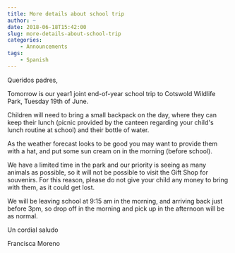 ```yaml
---
title: More details about school trip
author: ~
date: 2018-06-18T15:42:00
slug: more-details-about-school-trip
categories:
    - Announcements
tags:
    - Spanish
---
```



Queridos padres,

Tomorrow is our year1 joint end-of-year school trip to Cotswold Wildlife Park, Tuesday 19th of June.

Children will need to bring a small backpack on the day, where they can keep their lunch (picnic provided by the canteen regarding your child's lunch routine at school) and their bottle of water. 

As the weather forecast looks to be good you may want to provide them with a hat, and put some sun cream on in the morning (before school).

We have a limited time in the park and our priority is seeing as many animals as possible, so it will not be possible to visit the Gift Shop for souvenirs. For this reason, please do not give your child any money to bring with them, as it could get lost. 

We will be leaving school at 9:15 am in the morning, and arriving back just before 3pm, so drop off in the morning and pick up in the afternoon will be as normal.

Un cordial saludo

Francisca Moreno
